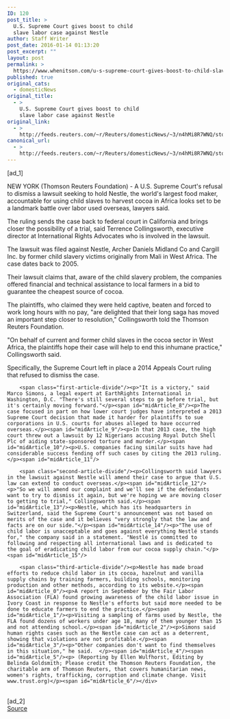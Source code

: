 ```yaml
---
ID: 120
post_title: >
  U.S. Supreme Court gives boost to child
  slave labor case against Nestle
author: Staff Writer
post_date: 2016-01-14 01:13:20
post_excerpt: ""
layout: post
permalink: >
  https://www.whenitson.com/u-s-supreme-court-gives-boost-to-child-slave-labor-case-against-nestle/
published: true
original_cats:
  - domesticNews
original_title:
  - >
    U.S. Supreme Court gives boost to child
    slave labor case against Nestle
original_link:
  - >
    http://feeds.reuters.com/~r/Reuters/domesticNews/~3/n4hMi8R7WNQ/story01.htm
canonical_url:
  - >
    http://feeds.reuters.com/~r/Reuters/domesticNews/~3/n4hMi8R7WNQ/story01.htm
---
```

 [ad_1]
<br><div id="articleText">
<span id="midArticle_start"/>

<span id="midArticle_0"/><span class="focusParagraph" readability="7"><p>NEW YORK (Thomson Reuters Foundation) - A U.S. Supreme Court's refusal to dismiss a lawsuit seeking to hold Nestle, the world's largest food maker, accountable for using child slaves to harvest cocoa in Africa looks set to be a landmark battle over labor used overseas, lawyers said.</p></span><span id="midArticle_1"/><p>The ruling sends the case back to federal court in California and brings closer the possibility of a trial, said Terrence Collingsworth, executive director at International Rights Advocates who is involved in the lawsuit.</p><span id="midArticle_2"/><p>The lawsuit was filed against Nestle, Archer Daniels Midland Co and Cargill Inc. by former child slavery victims originally from Mali in West Africa. The case dates back to 2005.</p><span id="midArticle_3"/><p>Their lawsuit claims that, aware of the child slavery problem, the companies offered financial and technical assistance to local farmers in a bid to guarantee the cheapest source of cocoa.</p><span id="midArticle_4"/><p>The plaintiffs, who claimed they were held captive, beaten and forced to work long hours with no pay, "are delighted that their long saga has moved an important step closer to resolution," Collingsworth told the Thomson Reuters Foundation.</p><span id="midArticle_5"/><p>"On behalf of current and former child slaves in the cocoa sector in West Africa, the plaintiffs hope their case will help to end this inhumane practice," Collingsworth said.</p><span id="midArticle_6"/><p>Specifically, the Supreme Court left in place a 2014 Appeals Court ruling that refused to dismiss the case.</p><span id="midArticle_7"/>
        
        <span class="first-article-divide"/><p>"It is a victory," said Marco Simons, a legal expert at EarthRights International in Washington, D.C. "There's still several steps to go before trial, but it's certainly moving forward."</p><span id="midArticle_8"/><p>The case focused in part on how lower court judges have interpreted a 2013 Supreme Court decision that made it harder for plaintiffs to sue corporations in U.S. courts for abuses alleged to have occurred overseas.</p><span id="midArticle_9"/><p>In that 2013 case, the high court threw out a lawsuit by 12 Nigerians accusing Royal Dutch Shell Plc of aiding state-sponsored torture and murder.</p><span id="midArticle_10"/><p>U.S. companies facing similar suits have had considerable success fending off such cases by citing the 2013 ruling.</p><span id="midArticle_11"/>
        
        <span class="second-article-divide"/><p>Collingsworth said lawyers in the lawsuit against Nestle will amend their case to argue that U.S. law can extend to conduct overseas.</p><span id="midArticle_12"/><p>"So we will amend our complaint and we'll see if the defendants want to try to dismiss it again, but we're hoping we are moving closer to getting to trial," Collingsworth said.</p><span id="midArticle_13"/><p>Nestle, which has its headquarters in Switzerland, said the Supreme Court's announcement was not based on merits of the case and it believes "very strongly that the law and facts are on our side."</p><span id="midArticle_14"/><p>"The use of child labor is unacceptable and goes against everything Nestlé stands for," the company said in a statement. "Nestlé is committed to following and respecting all international laws and is dedicated to the goal of eradicating child labor from our cocoa supply chain."</p><span id="midArticle_15"/>
        
        <span class="third-article-divide"/><p>Nestle has made broad efforts to reduce child labor in its cocoa, hazelnut and vanilla supply chains by training farmers, building schools, monitoring production and other methods, according to its website.</p><span id="midArticle_0"/><p>A report in September by the Fair Labor Association (FLA) found growing awareness of the child labor issue in Ivory Coast in response to Nestle's efforts but said more needed to be done to educate farmers to end the practice.</p><span id="midArticle_1"/><p>Visiting a sampling of farms used by Nestle, the FLA found dozens of workers under age 18, many of them younger than 15 and not attending school.</p><span id="midArticle_2"/><p>Simons said human rights cases such as the Nestle case can act as a deterrent, showing that violations are not profitable.</p><span id="midArticle_3"/><p>"Other companies don't want to find themselves in this situation," he said.  </p><span id="midArticle_4"/><span id="midArticle_5"/><p> (Reporting by Ellen Wulfhorst, Editing by Belinda Goldsmith; Please credit the Thomson Reuters Foundation, the charitable arm of Thomson Reuters, that covers humanitarian news, women's rights, trafficking, corruption and climate change. Visit www.trust.org)</p><span id="midArticle_6"/></div>
<br>[ad_2]
<br><a href="http://feeds.reuters.com/~r/Reuters/domesticNews/~3/n4hMi8R7WNQ/story01.htm">Source </a>
